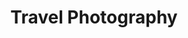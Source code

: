 ---
description: Hi! I'm Aaron, a software engineer with a love of photography.
title: Travel Photography
featured_image:  # default: first image in this directory
menus:
  main:
    name: Home
    weight: -1
---